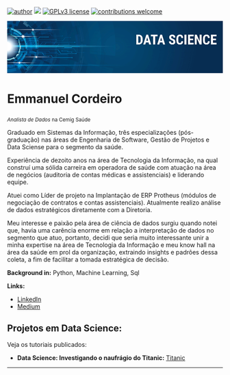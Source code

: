 [![author](https://img.shields.io/badge/authore-ecordeiro-red.svg)](https://www.linkedin.com/in/emmanuelcordeiro/) [![](https://img.shields.io/badge/python-3.7+-blue.svg)](https://www.python.org/downloads/release/python-365/) [![GPLv3 license](https://img.shields.io/badge/License-GPLv3-blue.svg)](http://perso.crans.org/besson/LICENSE.html) [![contributions welcome](https://img.shields.io/badge/contributions-welcome-brightgreen.svg?style=flat)](https://github.com/ecordeiro/data_science/issues)

<p align="center">
  <img src="banner.png" >
</p>

# Emmanuel Cordeiro
<sub>*Analista de Dados* na Cemig Saúde</sub>

Graduado em Sistemas da Informação, três especializações (pós-graduação) nas áreas de Engenharia de Software, Gestão de Projetos e Data Sciense para o segmento da saúde.

Experiência de dezoito anos na área de Tecnologia da Informação, na qual construí uma sólida carreira em operadora de saúde com atuação na área de negócios (auditoria de contas médicas e assistenciais) e liderando equipe.

Atuei como Líder de projeto na Implantação de ERP Protheus (módulos de negociação de contratos e contas assistenciais). Atualmente realizo análise de dados estratégicos diretamente com a Diretoria.

Meu interesse e paixão pela área de ciência de dados surgiu quando notei que, havia uma carência enorme em relação a interpretação de dados no segmento que atuo, portanto, decidi que seria muito interessante unir a minha expertise na área de Tecnologia da Informação e meu know hall na área da saúde em prol da organização, extraindo insights e padrões dessa coleta, a fim de facilitar a tomada estratégica de decisão.

**Background in:** Python, Machine Learning, Sql

**Links:**
* [LinkedIn](https://www.linkedin.com/in/emmanuelcordeiro/)
* [Medium](https://www.medium.com)


## Projetos em Data Science:
Veja os tutoriais publicados:

* **Data Science: Investigando o naufrágio do Titanic:** <a href=https://github.com/ecordeiro/data_science/blob/main/Titanic.ipynb>Titanic</a>





---




